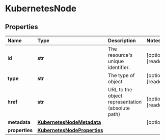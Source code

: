 # KubernetesNode

## Properties

| Name | Type | Description | Notes |
| :--- | :--- | :--- | :--- |
| **id** | **str** | The resource's unique identifier. | \[optional\] \[readonly\] |
| **type** | **str** | The type of object | \[optional\] \[readonly\] |
| **href** | **str** | URL to the object representation \(absolute path\) | \[optional\] \[readonly\] |
| **metadata** | [**KubernetesNodeMetadata**](kubernetesnodemetadata.md) |  | \[optional\] |
| **properties** | [**KubernetesNodeProperties**](kubernetesnodeproperties.md) |  |  |

